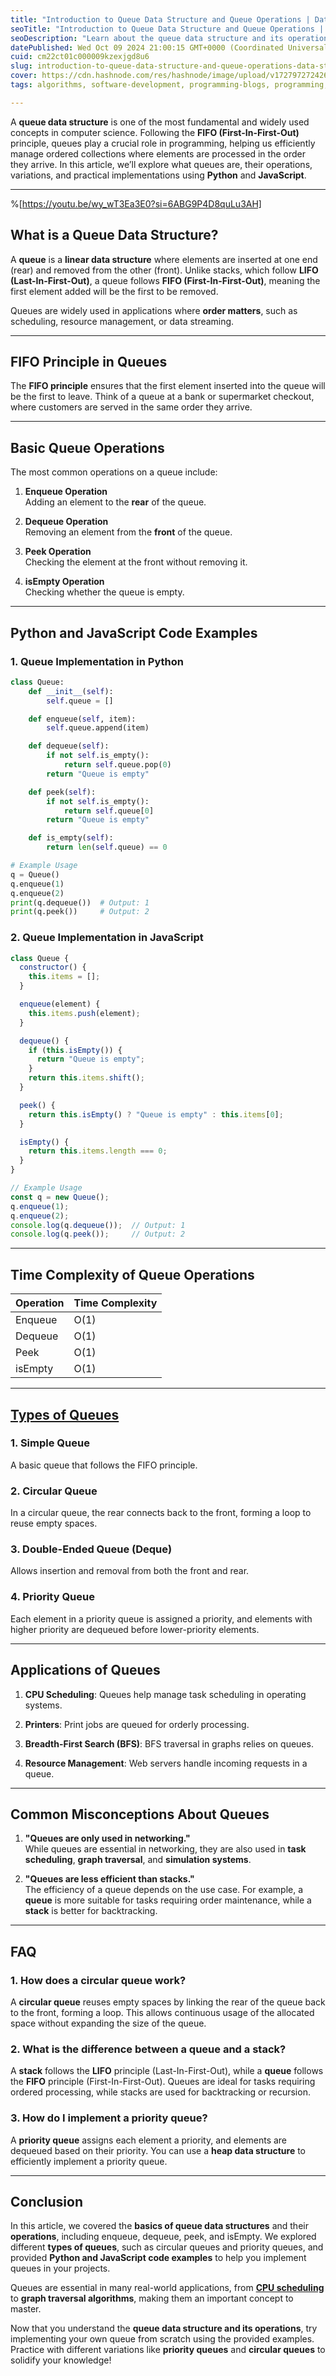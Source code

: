 ```yaml
---
title: "Introduction to Queue Data Structure and Queue Operations | Data Structures and Algorithms Day #8"
seoTitle: "Introduction to Queue Data Structure and Queue Operations | Day #8"
seoDescription: "Learn about the queue data structure and its operations with Python and JavaScript examples. Understand the FIFO principle, circular queues, priority queues"
datePublished: Wed Oct 09 2024 21:00:15 GMT+0000 (Coordinated Universal Time)
cuid: cm22ct01c000009kzexjgd8u6
slug: introduction-to-queue-data-structure-and-queue-operations-data-structures-and-algorithms-day-8
cover: https://cdn.hashnode.com/res/hashnode/image/upload/v1727972724266/31cfe7c8-2fb8-48a0-9e56-827ba5a43d6f.png
tags: algorithms, software-development, programming-blogs, programming, javascript, python, web-development, software-architecture, data-structures, webdev, python3, software-engineering, programming-languages, web3, wemakedevs

---
```


A **queue data structure** is one of the most fundamental and widely used concepts in computer science. Following the **FIFO (First-In-First-Out)** principle, queues play a crucial role in programming, helping us efficiently manage ordered collections where elements are processed in the order they arrive. In this article, we’ll explore what queues are, their operations, variations, and practical implementations using **Python** and **JavaScript**.

---

%[https://youtu.be/wy_wT3Ea3E0?si=6ABG9P4D8quLu3AH] 

## What is a Queue Data Structure?

A **queue** is a **linear data structure** where elements are inserted at one end (rear) and removed from the other (front). Unlike stacks, which follow **LIFO (Last-In-First-Out)**, a queue follows **FIFO (First-In-First-Out)**, meaning the first element added will be the first to be removed.

Queues are widely used in applications where **order matters**, such as scheduling, resource management, or data streaming.

---

## FIFO Principle in Queues

The **FIFO principle** ensures that the first element inserted into the queue will be the first to leave. Think of a queue at a bank or supermarket checkout, where customers are served in the same order they arrive.

---

## Basic Queue Operations

The most common operations on a queue include:

1. **Enqueue Operation**  
    Adding an element to the **rear** of the queue.
    
2. **Dequeue Operation**  
    Removing an element from the **front** of the queue.
    
3. **Peek Operation**  
    Checking the element at the front without removing it.
    
4. **isEmpty Operation**  
    Checking whether the queue is empty.
    

---

## Python and JavaScript Code Examples

### 1\. Queue Implementation in Python

```python
class Queue:
    def __init__(self):
        self.queue = []

    def enqueue(self, item):
        self.queue.append(item)

    def dequeue(self):
        if not self.is_empty():
            return self.queue.pop(0)
        return "Queue is empty"

    def peek(self):
        if not self.is_empty():
            return self.queue[0]
        return "Queue is empty"

    def is_empty(self):
        return len(self.queue) == 0

# Example Usage
q = Queue()
q.enqueue(1)
q.enqueue(2)
print(q.dequeue())  # Output: 1
print(q.peek())     # Output: 2
```

### 2\. Queue Implementation in JavaScript

```javascript
class Queue {
  constructor() {
    this.items = [];
  }

  enqueue(element) {
    this.items.push(element);
  }

  dequeue() {
    if (this.isEmpty()) {
      return "Queue is empty";
    }
    return this.items.shift();
  }

  peek() {
    return this.isEmpty() ? "Queue is empty" : this.items[0];
  }

  isEmpty() {
    return this.items.length === 0;
  }
}

// Example Usage
const q = new Queue();
q.enqueue(1);
q.enqueue(2);
console.log(q.dequeue());  // Output: 1
console.log(q.peek());     // Output: 2
```

---

## Time Complexity of Queue Operations

| **Operation** | **Time Complexity** |
| --- | --- |
| Enqueue | O(1) |
| Dequeue | O(1) |
| Peek | O(1) |
| isEmpty | O(1) |

---

## [Types of Queues](https://youtu.be/uMFpDNoYf28?si=6Rj9zr-5VwU_pEBM)

### 1\. **Simple Queue**

A basic queue that follows the FIFO principle.

### 2\. **Circular Queue**

In a circular queue, the rear connects back to the front, forming a loop to reuse empty spaces.

### 3\. **Double-Ended Queue (Deque)**

Allows insertion and removal from both the front and rear.

### 4\. **Priority Queue**

Each element in a priority queue is assigned a priority, and elements with higher priority are dequeued before lower-priority elements.

---

## Applications of Queues

1. **CPU Scheduling**: Queues help manage task scheduling in operating systems.
    
2. **Printers**: Print jobs are queued for orderly processing.
    
3. **Breadth-First Search (BFS)**: BFS traversal in graphs relies on queues.
    
4. **Resource Management**: Web servers handle incoming requests in a queue.
    

---

## Common Misconceptions About Queues

1. **"Queues are only used in networking."**  
    While queues are essential in networking, they are also used in **task scheduling**, **graph traversal**, and **simulation systems**.
    
2. **"Queues are less efficient than stacks."**  
    The efficiency of a queue depends on the use case. For example, a **queue** is more suitable for tasks requiring order maintenance, while a **stack** is better for backtracking.
    

---

## FAQ

### 1\. How does a circular queue work?

A **circular queue** reuses empty spaces by linking the rear of the queue back to the front, forming a loop. This allows continuous usage of the allocated space without expanding the size of the queue.

### 2\. What is the difference between a queue and a stack?

A **stack** follows the **LIFO** principle (Last-In-First-Out), while a **queue** follows the **FIFO** principle (First-In-First-Out). Queues are ideal for tasks requiring ordered processing, while stacks are used for backtracking or recursion.

### 3\. How do I implement a priority queue?

A **priority queue** assigns each element a priority, and elements are dequeued based on their priority. You can use a **heap data structure** to efficiently implement a priority queue.

---

## Conclusion

In this article, we covered the **basics of queue data structures** and their **operations**, including enqueue, dequeue, peek, and isEmpty. We explored different **types of queues**, such as circular queues and priority queues, and provided **Python and JavaScript code examples** to help you implement queues in your projects.

Queues are essential in many real-world applications, from [**CPU scheduling**](https://www.scaler.com/topics/operating-system/cpu-scheduling/) to **graph traversal algorithms**, making them an important concept to master.

Now that you understand the **queue data structure and its operations**, try implementing your own queue from scratch using the provided examples. Practice with different variations like **priority queues** and **circular queues** to solidify your knowledge!